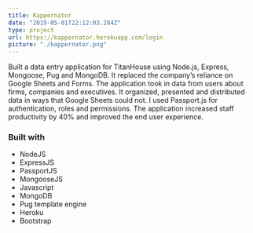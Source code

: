 ```yaml
---
title: Kappernator
date: "2019-05-01T22:12:03.284Z"
type: project
url: https://kappernator.herokuapp.com/login
picture: "./kappernator.png"
---
```


Built a data entry application for TitanHouse using Node.js, Express, Mongoose, Pug and MongoDB. It replaced the company’s reliance on Google Sheets and Forms. The application took in data from users about firms, companies and executives. It organized, presented and distributed data in ways that Google Sheets could not. I used Passport.js for authentication, roles and permissions. The application increased staff productivity by 40% and improved the end user experience.

### Built with

- NodeJS
- ExpressJS
- PassportJS
- MongooseJS
- Javascript
- MongoDB
- Pug template engine
- Heroku
- Bootstrap
